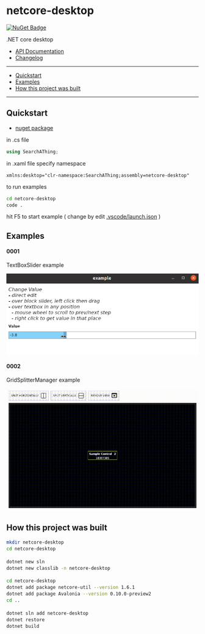 # netcore-desktop

[![NuGet Badge](https://buildstats.info/nuget/netcore-desktop)](https://www.nuget.org/packages/netcore-desktop/)


.NET core desktop

- [API Documentation](https://devel0.github.io/netcore-desktop/api/SearchAThing.html)
- [Changelog](https://github.com/devel0/netcore-desktop/commits/master)

<hr/>

- [Quickstart](#quickstart)
- [Examples](#examples)
- [How this project was built](#how-this-project-was-built)

<hr/>

## Quickstart

- [nuget package](https://www.nuget.org/packages/netcore-desktop/)

in .cs file

```csharp
using SearchAThing;
```

in .xaml file specify namespace

```
xmlns:desktop="clr-namespace:SearchAThing;assembly=netcore-desktop"
```

to run examples

```sh
cd netcore-desktop
code .
```

hit F5 to start example ( change by edit [.vscode/launch.json](.vscode/launch.json) )

## Examples

#### 0001

TextBoxSlider example

![](data/img/example-0001.png)

#### 0002

GridSplitterManager example

![](data/img/example-0002.gif)

## How this project was built

```sh
mkdir netcore-desktop
cd netcore-desktop

dotnet new sln
dotnet new classlib -n netcore-desktop

cd netcore-desktop
dotnet add package netcore-util --version 1.6.1
dotnet add package Avalonia --version 0.10.0-preview2
cd ..

dotnet sln add netcore-desktop
dotnet restore
dotnet build
```
